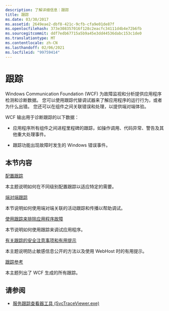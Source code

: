 ```yaml
---
description: 了解详细信息：跟踪
title: 跟踪
ms.date: 03/30/2017
ms.assetid: 2649eae2-dbf8-421c-9cfb-cfa9e01de87f
ms.openlocfilehash: 373e308357016f128c2eacfc34111d4b4e72b6fb
ms.sourcegitcommit: ddf7edb67715a5b9a45e3dd44536dabc153c1de0
ms.translationtype: MT
ms.contentlocale: zh-CN
ms.lasthandoff: 02/06/2021
ms.locfileid: "99759414"
---
```

# <a name="tracing"></a>跟踪

Windows Communication Foundation (WCF) 为故障监视和分析提供应用程序检测和诊断数据。 您可以使用跟踪代替调试器来了解应用程序的运行行为，或者为什么出错。 您还可以在组件之间关联错误和处理，以提供端对端体验。  
  
 WCF 输出用于诊断跟踪的以下数据：  
  
- 应用程序所有组件之间进程里程碑的跟踪，如操作调用、代码异常、警告及其他重大处理事件。  
  
- 跟踪功能出现故障时发生的 Windows 错误事件。  
  
## <a name="in-this-section"></a>本节内容  

 [配置跟踪](configuring-tracing.md)  
  
 本主题说明如何在不同级别配置跟踪以适应特定的需要。  
  
 [端对端跟踪](end-to-end-tracing.md)  
  
 本节说明如何使用端对端关联的活动跟踪和传播以帮助调试。  
  
 [使用跟踪来排除应用程序故障](using-tracing-to-troubleshoot-your-application.md)  
  
 本节说明如何使用跟踪来调试应用程序。  
  
 [有关跟踪的安全注意事项和有用提示](security-concerns-and-useful-tips-for-tracing.md)  
  
 本主题说明防止敏感信息公开的方法以及使用 WebHost 时的有用提示。  
  
 [跟踪参考](traces-reference.md)  
  
 本主题列出了 WCF 生成的所有跟踪。  
  
## <a name="see-also"></a>请参阅

- [服务跟踪查看器工具 (SvcTraceViewer.exe)](../../service-trace-viewer-tool-svctraceviewer-exe.md)
